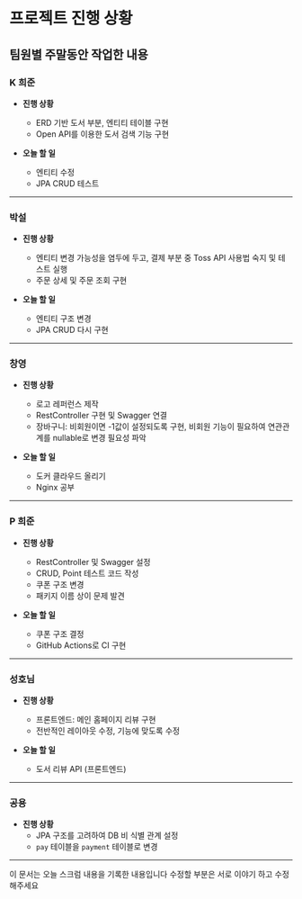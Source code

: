 # 프로젝트 진행 상황

## 팀원별 주말동안 작업한 내용

### K 희준

- **진행 상황**
  - ERD 기반 도서 부분, 엔티티 테이블 구현
  - Open API를 이용한 도서 검색 기능 구현

- **오늘 할 일**
  - 엔티티 수정
  - JPA CRUD 테스트

---

### 박설

- **진행 상황**
  - 엔티티 변경 가능성을 염두에 두고, 결제 부분 중 Toss API 사용법 숙지 및 테스트 실행
  - 주문 상세 및 주문 조회 구현

- **오늘 할 일**
  - 엔티티 구조 변경
  - JPA CRUD 다시 구현

---

### 창영

- **진행 상황**
  - 로고 레퍼런스 제작
  - RestController 구현 및 Swagger 연결
  - 장바구니: 비회원이면 -1값이 설정되도록 구현, 비회원 기능이 필요하여 연관관계를 nullable로 변경 필요성 파악

- **오늘 할 일**
  - 도커 클라우드 올리기
  - Nginx 공부

---

### P 희준

- **진행 상황**
  - RestController 및 Swagger 설정
  - CRUD, Point 테스트 코드 작성
  - 쿠폰 구조 변경
  - 패키지 이름 상이 문제 발견

- **오늘 할 일**
  - 쿠폰 구조 결정
  - GitHub Actions로 CI 구현

---

### 성호님

- **진행 상황**
  - 프론트엔드: 메인 홈페이지 리뷰 구현
  - 전반적인 레이아웃 수정, 기능에 맞도록 수정

- **오늘 할 일**
  - 도서 리뷰 API (프론트엔드)

---

### 공용

- **진행 상황**
  - JPA 구조를 고려하여 DB 비 식별 관계 설정
  - `pay` 테이블을 `payment` 테이블로 변경

---

이 문서는 오늘 스크럼 내용을 기록한 내용입니다 수정할 부분은 서로 이야기 하고 수정해주세요
